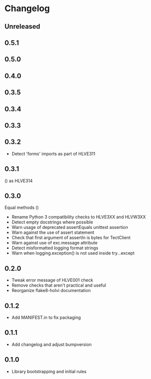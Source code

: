 Changelog
============

Unreleased
------------


0.5.1
------------


0.5.0
------------


0.4.0
------------


0.3.5
------------


0.3.4
------------


0.3.3
------------


0.3.2
------------
* Detect 'forms' imports as part of HLVE311


0.3.1
------------
() as HLVE314


0.3.0
------------
Equal methods
 ()
* Rename Python 3 compatibility checks to HLVE3XX and HLVW3XX
* Detect empty docstrings where possible
* Warn usage of deprecated assertEquals unittest assertion
* Warn against the use of assert statement
* Check that first argument of assertIn is bytes for TectClient
* Warn against use of exc.message attribute
* Detect misformatted logging format strings
* Warn when logging.exception() is not used inside try...except


0.2.0
------------
* Tweak error message of HLVE001 check
* Remove checks that aren't practical and useful
* Reorganize flake8-holvi documentation


0.1.2
------------
* Add MANIFEST.in to fix packaging


0.1.1
------------
* Add changelog and adjust bumpversion


0.1.0
------------
* Library bootstrapping and initial rules
